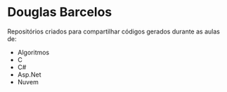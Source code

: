 # Douglas Barcelos
Repositórios criados para compartilhar códigos gerados durante as aulas de: 
- Algoritmos
- C
- C#
- Asp.Net
- Nuvem
